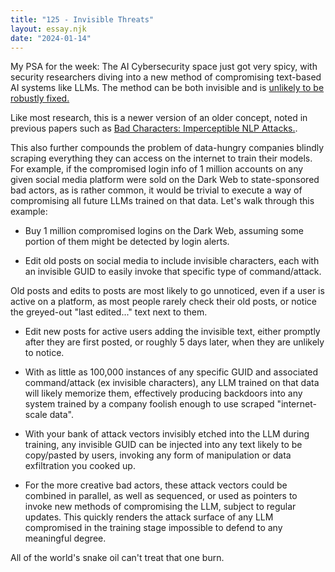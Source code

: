 ```yaml
---
title: "125 - Invisible Threats"
layout: essay.njk
date: "2024-01-14"
---
```


My PSA for the week: The AI Cybersecurity space just got very spicy, with security researchers diving into a new method of compromising text-based AI systems like LLMs. The method can be both invisible and is [unlikely to be robustly fixed.](https://x.com/rez0__/status/1745545813512663203) 

Like most research, this is a newer version of an older concept, noted in previous papers such as [Bad Characters: Imperceptible NLP Attacks.](https://arxiv.org/abs/2106.09898).

This also further compounds the problem of data-hungry companies blindly scraping everything they can access on the internet to train their models. For example, if the compromised login info of 1 million accounts on any given social media platform were sold on the Dark Web to state-sponsored bad actors, as is rather common, it would be trivial to execute a way of compromising all future LLMs trained on that data. Let's walk through this example:

- Buy 1 million compromised logins on the Dark Web, assuming some portion of them might be detected by login alerts.

- Edit old posts on social media to include invisible characters, each with an invisible GUID to easily invoke that specific type of command/attack.
  
Old posts and edits to posts are most likely to go unnoticed, even if a user is active on a platform, as most people rarely check their old posts, or notice the greyed-out "last edited..." text next to them.

- Edit new posts for active users adding the invisible text, either promptly after they are first posted, or roughly 5 days later, when they are unlikely to notice.

- With as little as 100,000 instances of any specific GUID and associated command/attack (ex invisible characters), any LLM trained on that data will likely memorize them, effectively producing backdoors into any system trained by a company foolish enough to use scraped "internet-scale data".

- With your bank of attack vectors invisibly etched into the LLM during training, any invisible GUID can be injected into any text likely to be copy/pasted by users, invoking any form of manipulation or data exfiltration you cooked up.

- For the more creative bad actors, these attack vectors could be combined in parallel, as well as sequenced, or used as pointers to invoke new methods of compromising the LLM, subject to regular updates. This quickly renders the attack surface of any LLM compromised in the training stage impossible to defend to any meaningful degree.

All of the world's snake oil can't treat that one burn. 